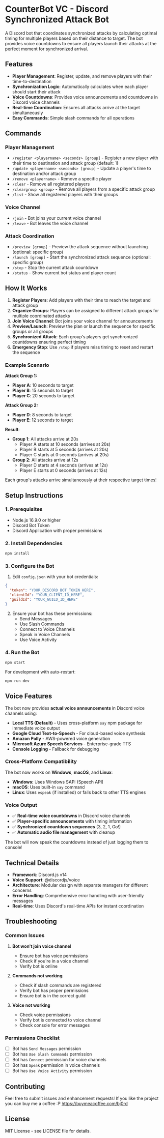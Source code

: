 # CounterBot VC - Discord Synchronized Attack Bot

A Discord bot that coordinates synchronized attacks by calculating optimal timing for multiple players based on their distance to target. The bot provides voice countdowns to ensure all players launch their attacks at the perfect moment for synchronized arrival.

## Features

- **Player Management**: Register, update, and remove players with their time-to-destination
- **Synchronization Logic**: Automatically calculates when each player should start their attack
- **Voice Countdowns**: Provides voice announcements and countdowns in Discord voice channels
- **Real-time Coordination**: Ensures all attacks arrive at the target simultaneously
- **Easy Commands**: Simple slash commands for all operations

## Commands

### Player Management
- `/register <playername> <seconds> [group]` - Register a new player with their time to destination and attack group (default: 1)
- `/update <playername> <seconds> [group]` - Update a player's time to destination and/or attack group
- `/remove <playername>` - Remove a specific player
- `/clear` - Remove all registered players
- `/cleargroup <group>` - Remove all players from a specific attack group
- `/list` - Show all registered players with their groups

### Voice Channel
- `/join` - Bot joins your current voice channel
- `/leave` - Bot leaves the voice channel

### Attack Coordination
- `/preview [group]` - Preview the attack sequence without launching (optional: specific group)
- `/launch [group]` - Start the synchronized attack sequence (optional: specific group)
- `/stop` - Stop the current attack countdown
- `/status` - Show current bot status and player count

## How It Works

1. **Register Players**: Add players with their time to reach the target and attack group
2. **Organize Groups**: Players can be assigned to different attack groups for multiple coordinated attacks
3. **Join Voice Channel**: Bot joins your voice channel for announcements
4. **Preview/Launch**: Preview the plan or launch the sequence for specific groups or all groups
5. **Synchronized Attack**: Each group's players get synchronized countdowns ensuring perfect timing
6. **Emergency Stop**: Use `/stop` if players miss timing to reset and restart the sequence

### Example Scenario

**Attack Group 1:**
- **Player A**: 10 seconds to target
- **Player B**: 15 seconds to target  
- **Player C**: 20 seconds to target

**Attack Group 2:**
- **Player D**: 8 seconds to target
- **Player E**: 12 seconds to target

**Result**: 
- **Group 1**: All attacks arrive at 20s
  - Player A starts at 10 seconds (arrives at 20s)
  - Player B starts at 5 seconds (arrives at 20s)
  - Player C starts at 0 seconds (arrives at 20s)
- **Group 2**: All attacks arrive at 12s
  - Player D starts at 4 seconds (arrives at 12s)
  - Player E starts at 0 seconds (arrives at 12s)

Each group's attacks arrive simultaneously at their respective target times!

## Setup Instructions

### 1. Prerequisites
- Node.js 16.9.0 or higher
- Discord Bot Token
- Discord Application with proper permissions

### 2. Install Dependencies
```bash
npm install
```

### 3. Configure the Bot
1. Edit `config.json` with your bot credentials:
```json
{
  "token": "YOUR_DISCORD_BOT_TOKEN_HERE",
  "clientId": "YOUR_CLIENT_ID_HERE",
  "guildId": "YOUR_GUILD_ID_HERE"
}
```

2. Ensure your bot has these permissions:
   - Send Messages
   - Use Slash Commands
   - Connect to Voice Channels
   - Speak in Voice Channels
   - Use Voice Activity

### 4. Run the Bot
```bash
npm start
```

For development with auto-restart:
```bash
npm run dev
```

## Voice Features

The bot now provides **actual voice announcements** in Discord voice channels using:

- **Local TTS (Default)** - Uses cross-platform `say` npm package for immediate voice output
- **Google Cloud Text-to-Speech** - For cloud-based voice synthesis
- **Amazon Polly** - AWS-powered voice generation
- **Microsoft Azure Speech Services** - Enterprise-grade TTS
- **Console Logging** - Fallback for debugging

### Cross-Platform Compatibility

The bot now works on **Windows**, **macOS**, and **Linux**:
- **Windows**: Uses Windows SAPI (Speech API)
- **macOS**: Uses built-in `say` command
- **Linux**: Uses `espeak` (if installed) or falls back to other TTS engines

### Voice Output
- ✅ **Real-time voice countdowns** in Discord voice channels
- ✅ **Player-specific announcements** with timing information
- ✅ **Synchronized countdown sequences** (3, 2, 1, Go!)
- ✅ **Automatic audio file management** with cleanup

The bot will now speak the countdowns instead of just logging them to console!

## Technical Details

- **Framework**: Discord.js v14
- **Voice Support**: @discordjs/voice
- **Architecture**: Modular design with separate managers for different concerns
- **Error Handling**: Comprehensive error handling with user-friendly messages
- **Real-time**: Uses Discord's real-time APIs for instant coordination

## Troubleshooting

### Common Issues

1. **Bot won't join voice channel**
   - Ensure bot has voice permissions
   - Check if you're in a voice channel
   - Verify bot is online

2. **Commands not working**
   - Check if slash commands are registered
   - Verify bot has proper permissions
   - Ensure bot is in the correct guild

3. **Voice not working**
   - Check voice permissions
   - Verify bot is connected to voice channel
   - Check console for error messages

### Permissions Checklist

- [ ] Bot has `Send Messages` permission
- [ ] Bot has `Use Slash Commands` permission  
- [ ] Bot has `Connect` permission for voice channels
- [ ] Bot has `Speak` permission in voice channels
- [ ] Bot has `Use Voice Activity` permission

## Contributing

Feel free to submit issues and enhancement requests!
If you like the project you can buy me a coffee :P
https://buymeacoffee.com/bj0rd

## License

MIT License - see LICENSE file for details. 